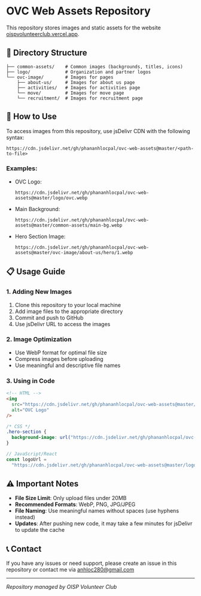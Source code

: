# OVC Web Assets Repository

This repository stores images and static assets for the website [oispvolunteerclub.vercel.app](https://oispvolunteerclub.vercel.app).

## 📁 Directory Structure

```
├── common-assets/    # Common images (backgrounds, titles, icons)
├── logo/             # Organization and partner logos
└── ovc-image/        # Images for pages
    ├── about-us/     # Images for about us page
    ├── activities/   # Images for activities page
    └── move/         # Images for move page
    └── recruitment/  # Images for recruitment page
```

## 🔗 How to Use

To access images from this repository, use jsDelivr CDN with the following syntax:

```
https://cdn.jsdelivr.net/gh/phananhlocpal/ovc-web-assets@master/<path-to-file>
```

### Examples:

- OVC Logo:

  ```
  https://cdn.jsdelivr.net/gh/phananhlocpal/ovc-web-assets@master/logo/ovc.webp
  ```

- Main Background:

  ```
  https://cdn.jsdelivr.net/gh/phananhlocpal/ovc-web-assets@master/common-assets/main-bg.webp
  ```

- Hero Section Image:
  ```
  https://cdn.jsdelivr.net/gh/phananhlocpal/ovc-web-assets@master/ovc-image/about-us/hero/1.webp
  ```

## 📋 Usage Guide

### 1. Adding New Images

1. Clone this repository to your local machine
2. Add image files to the appropriate directory
3. Commit and push to GitHub
4. Use jsDelivr URL to access the images

### 2. Image Optimization

- Use WebP format for optimal file size
- Compress images before uploading
- Use meaningful and descriptive file names

### 3. Using in Code

```html
<!-- HTML -->
<img
  src="https://cdn.jsdelivr.net/gh/phananhlocpal/ovc-web-assets@master/logo/ovc.webp"
  alt="OVC Logo"
/>
```

```css
/* CSS */
.hero-section {
  background-image: url("https://cdn.jsdelivr.net/gh/phananhlocpal/ovc-web-assets@master/common-assets/main-bg.webp");
}
```

```javascript
// JavaScript/React
const logoUrl =
  "https://cdn.jsdelivr.net/gh/phananhlocpal/ovc-web-assets@master/logo/ovc.webp";
```

## ⚠️ Important Notes

- **File Size Limit**: Only upload files under 20MB
- **Recommended Formats**: WebP, PNG, JPG/JPEG
- **File Naming**: Use meaningful names without spaces (use hyphens instead)
- **Updates**: After pushing new code, it may take a few minutes for jsDelivr to update the cache

## 📞 Contact

If you have any issues or need support, please create an issue in this repository or contact me via anhloc280@gmail.com

---

_Repository managed by OISP Volunteer Club_
